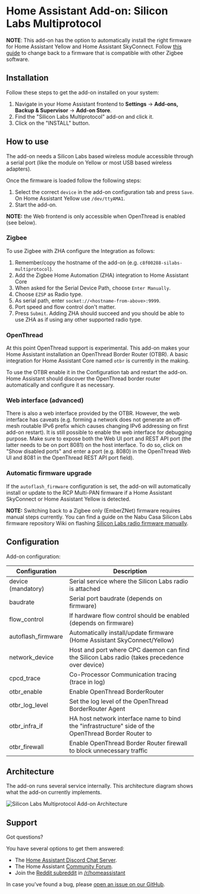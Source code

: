 # Home Assistant Add-on: Silicon Labs Multiprotocol

**NOTE**: This add-on has the option to automatically install the right firmware for Home Assistant Yellow and Home Assistant SkyConnect. Follow [this guide](https://github.com/NabuCasa/silabs-firmware/wiki/Flash-Silicon-Labs-radio-firmware-manually) to change back to a firmware that is compatible with other Zigbee software.

## Installation

Follow these steps to get the add-on installed on your system:

1. Navigate in your Home Assistant frontend to **Settings** -> **Add-ons, Backup & Supervisor** -> **Add-on Store**.
2. Find the "Silicon Labs Multiprotocol" add-on and click it.
3. Click on the "INSTALL" button.

## How to use

The add-on needs a Silicon Labs based wireless module accessible through a
serial port (like the module on Yellow or most USB based wireless adapters).

Once the firmware is loaded follow the following steps:

1. Select the correct `device` in the add-on configuration tab and press `Save`.
   On Home Assistant Yellow use `/dev/ttyAMA1`.
2. Start the add-on.

**NOTE:** the Web frontend is only accessible when OpenThread is enabled (see below).

### Zigbee

To use Zigbee with ZHA configure the Integration as follows:

1. Remember/copy the hostname of the add-on (e.g. `c8f00288-silabs-multiprotocol`).
2. Add the Zigbee Home Automation (ZHA) integration to Home Assistant Core
3. When asked for the Serial Device Path, choose `Enter Manually`.
4. Choose `EZSP` as Radio type.
5. As serial path, enter `socket://<hostname-from-above>:9999`.
6. Port speed and flow control don't matter.
7. Press `Submit`. Adding ZHA should succeed and you should be able to use ZHA
   as if using any other supported radio type.

### OpenThread

At this point OpenThread support is experimental. This add-on makes your Home
Assistant installation an OpenThread Border Router (OTBR). A basic integration
for Home Assistant Core named `otbr` is currently in the making.

To use the OTBR enable it in the Configuration tab and restart the add-on. Home
Assistant should discover the OpenThread border router automatically and
configure it as necessary.

### Web interface (advanced)

There is also a web interface provided by the OTBR. However, the web
interface has caveats (e.g. forming a network does not generate an off-mesh
routable IPv6 prefix which causes changing IPv6 addressing on first add-on
restart). It is still possible to enable the web interface for debugging
purpose. Make sure to expose both the Web UI port and REST API port (the
latter needs to be on port 8081) on the host interface. To do so, click on
"Show disabled ports" and enter a port (e.g. 8080) in the OpenThread Web UI
and 8081 in the OpenThread REST API port field).

### Automatic firmware upgrade

If the `autoflash_firmware` configuration is set, the add-on will automatically
install or update to the RCP Multi-PAN firmware if a Home Assistant SkyConnect
or Home Assistant Yellow is detected.

**NOTE:** Switching back to a Zigbee only (EmberZNet) firmware requires manual
steps currently. You can find a guide on the Nabu Casa Silicon Labs firmware
repository Wiki on flashing [Silicon Labs radio firmware
manually](https://github.com/NabuCasa/silabs-firmware/wiki/Flash-Silicon-Labs-radio-firmware-manually).

## Configuration

Add-on configuration:

| Configuration      | Description                                            |
|--------------------|--------------------------------------------------------|
| device (mandatory) | Serial service where the Silicon Labs radio is attached |
| baudrate           | Serial port baudrate (depends on firmware)   |
| flow_control       | If hardware flow control should be enabled (depends on firmware) |
| autoflash_firmware | Automatically install/update firmware (Home Assistant SkyConnect/Yellow) |
| network_device     | Host and port where CPC daemon can find the Silicon Labs radio (takes precedence over device) |
| cpcd_trace         | Co-Processor Communication tracing (trace in log)      |
| otbr_enable        | Enable OpenThread BorderRouter                         |
| otbr_log_level     | Set the log level of the OpenThread BorderRouter Agent     |
| otbr_infra_if      | HA host network interface name to bind the "infrastructure" side of the OpenThread Border Router to |
| otbr_firewall      | Enable OpenThread Border Router firewall to block unnecessary traffic |

## Architecture

The add-on runs several service internally. This architecture diagram shows what
the add-on currently implements.

![Silicon Labs Multiprotocol Add-on Architecture](https://raw.githubusercontent.com/home-assistant/addons/master/silabs-multiprotocol/images/architecture.png)

## Support

Got questions?

You have several options to get them answered:

- The [Home Assistant Discord Chat Server][discord].
- The Home Assistant [Community Forum][forum].
- Join the [Reddit subreddit][reddit] in [/r/homeassistant][reddit]

In case you've found a bug, please [open an issue on our GitHub][issue].

[discord]: https://discord.gg/c5DvZ4e
[forum]: https://community.home-assistant.io
[reddit]: https://reddit.com/r/homeassistant
[issue]: https://github.com/home-assistant/addons/issues
